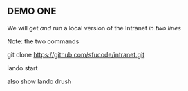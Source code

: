 ##  DEMO ONE

We will get _and_ run a local version of the Intranet _in two lines_

Note:
the two commands


git clone https://github.com/sfucode/intranet.git 

lando start

also show lando drush

